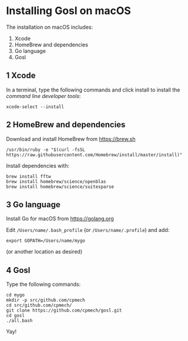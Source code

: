 # Installing Gosl on macOS

The installation on macOS includes:

1. Xcode
2. HomeBrew and dependencies
3. Go language
4. Gosl 
 
## 1 Xcode

In a terminal, type the following commands and click install to install the *command line developer tools*:

```
xcode-select --install
```

## 2 HomeBrew and dependencies

Download and install HomeBrew from https://brew.sh

```
/usr/bin/ruby -e "$(curl -fsSL https://raw.githubusercontent.com/Homebrew/install/master/install)"
```

Install dependencies with:

```
brew install fftw
brew install homebrew/science/openblas
brew install homebrew/science/suitesparse
```

## 3 Go language

Install Go for macOS from https://golang.org

Edit `/Users/name/.bash_profile` (or `/Users/name/.profile`) and add:

```
export GOPATH=/Users/name/mygo
```

(or another location as desired)

## 4 Gosl
 
Type the following commands:

```
cd mygo
mkdir -p src/github.com/cpmech
cd src/github.com/cpmech/
git clone https://github.com/cpmech/gosl.git
cd gosl
./all.bash
```

Yay!
